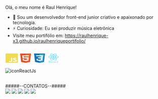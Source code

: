 Olá, o meu nome é Raul Henrique!


- 🌱 Sou um desenvolvedor front-end junior criativo e apaixonado por tecnologia.
- ⚡ Curiosidade: Eu sei produzir música eletrônica
-  Visite meu portifólio em:
    https://raulhenrique-x3.github.io/raulhenriqueportifolio/

  
<div style="display: inline_block;">
  <br>
  <img align="center" alt="iconJs" height="30" width="40" src="https://raw.githubusercontent.com/devicons/devicon/master/icons/javascript/javascript-plain.svg">
  <img align="center" alt="iconHtml" height="30" width="40" src="https://raw.githubusercontent.com/devicons/devicon/master/icons/html5/html5-original.svg">
  <img align="center" alt="iconCss" height="30" width="40" src="https://raw.githubusercontent.com/devicons/devicon/master/icons/css3/css3-original.svg">
  <img align="center" alt="iconReactJs" height="30" width="40" src="https://raw.githubusercontent.com/devicons/devicon/1119b9f84c0290e0f0b38982099a2bd027a48bf1/icons/react/react-original-wordmark.svg">
    
  <img align="center" alt="iconReactJs" height="30" width="40" scr="https://raw.githubusercontent.com/devicons/devicon/1119b9f84c0290e0f0b38982099a2bd027a48bf1/icons/sass/sass-original.svg
">
</div>
<br>
#####--CONTATOS--#####
<br>

<div> 
  <a href="https://www.instagram.com/rau.ull_/" target="_blank"><img src="https://img.shields.io/badge/-Instagram-%23E4405F?style=for-the-badge&logo=instagram&logoColor=white" target="_blank"></a>
  <a href = "mailto:raulheri25@gmail.com"><img src="https://img.shields.io/badge/-Gmail-%23333?style=for-the-badge&logo=gmail&logoColor=white" target="_blank"></a>
  <a href="https://www.linkedin.com/in/raul-henrique-92ab7021b/" target="_blank"><img src="https://img.shields.io/badge/-LinkedIn-%230077B5?style=for-the-badge&logo=linkedin&logoColor=white" target="_blank"></a>
  <a href="mailto:raulheri43@hotmail.com"><img src="https://img.shields.io/badge/Microsoft_Outlook-0078D4?style=for-the-badge&logo=microsoft-outlook&logoColor=white" target="_blank"></a>
  <a href="https://support.discord.com/hc/en-us/profiles/1523563434242"><img src="https://img.shields.io/badge/Discord-7289DA?style=for-the-badge&logo=discord&logoColor=white">
</div>
